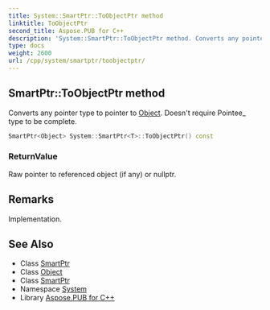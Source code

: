 ```yaml
---
title: System::SmartPtr::ToObjectPtr method
linktitle: ToObjectPtr
second_title: Aspose.PUB for C++
description: 'System::SmartPtr::ToObjectPtr method. Converts any pointer type to pointer to Object. Doesn''t require Pointee_ type to be complete in C++.'
type: docs
weight: 2600
url: /cpp/system/smartptr/toobjectptr/
---
```

## SmartPtr::ToObjectPtr method


Converts any pointer type to pointer to [Object](../../object/). Doesn't require Pointee_ type to be complete.

```cpp
SmartPtr<Object> System::SmartPtr<T>::ToObjectPtr() const
```


### ReturnValue

Raw pointer to referenced object (if any) or nullptr.
## Remarks


Implementation.

## See Also

* Class [SmartPtr](../)
* Class [Object](../../object/)
* Class [SmartPtr](../)
* Namespace [System](../../)
* Library [Aspose.PUB for C++](../../../)
